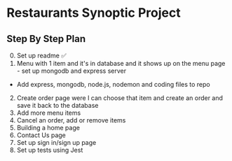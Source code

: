 # Restaurants Synoptic Project


## Step By Step Plan
0. Set up readme :white_check_mark:
1. Menu with 1 item and it's in database and it shows up on the menu page - set up mongodb and express server
- Add express, mongodb, node.js, nodemon and coding files to repo
2. Create order page were I can choose that item and create an order and save it back to the database
3. Add more menu items
4. Cancel an order, add or remove items
5. Building a home page
6. Contact Us page
7. Set up sign in/sign up page
8. Set up tests using Jest


